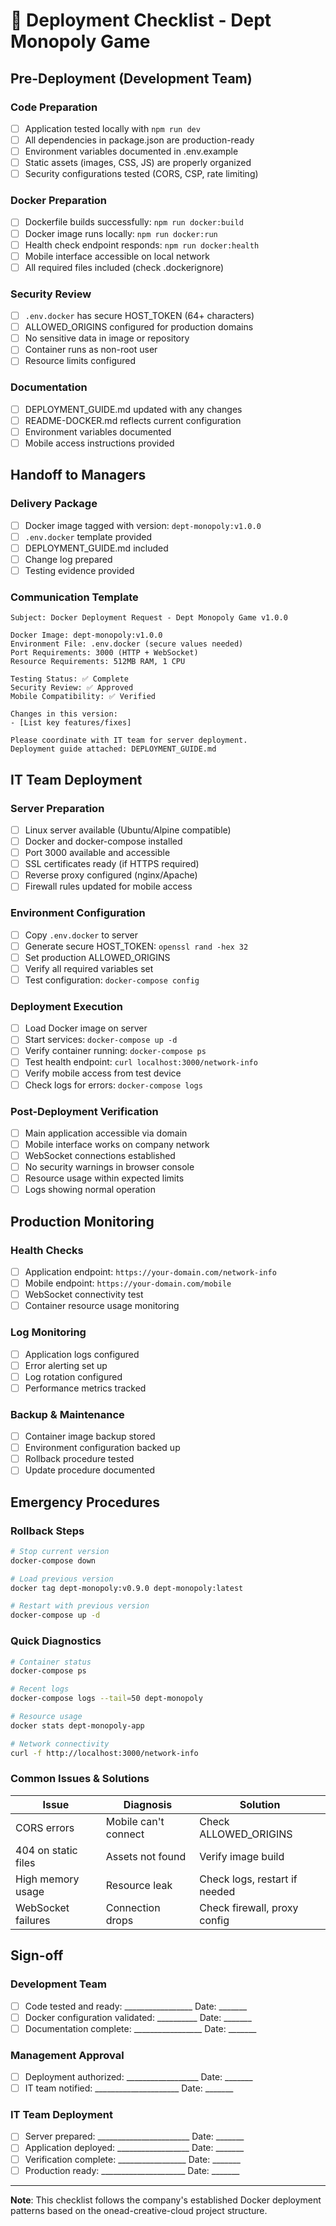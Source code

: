 # 🚀 Deployment Checklist - Dept Monopoly Game

## Pre-Deployment (Development Team)

### Code Preparation
- [ ] Application tested locally with `npm run dev`
- [ ] All dependencies in package.json are production-ready
- [ ] Environment variables documented in .env.example
- [ ] Static assets (images, CSS, JS) are properly organized
- [ ] Security configurations tested (CORS, CSP, rate limiting)

### Docker Preparation
- [ ] Dockerfile builds successfully: `npm run docker:build`
- [ ] Docker image runs locally: `npm run docker:run`
- [ ] Health check endpoint responds: `npm run docker:health`
- [ ] Mobile interface accessible on local network
- [ ] All required files included (check .dockerignore)

### Security Review
- [ ] `.env.docker` has secure HOST_TOKEN (64+ characters)
- [ ] ALLOWED_ORIGINS configured for production domains
- [ ] No sensitive data in image or repository
- [ ] Container runs as non-root user
- [ ] Resource limits configured

### Documentation
- [ ] DEPLOYMENT_GUIDE.md updated with any changes
- [ ] README-DOCKER.md reflects current configuration
- [ ] Environment variables documented
- [ ] Mobile access instructions provided

## Handoff to Managers

### Delivery Package
- [ ] Docker image tagged with version: `dept-monopoly:v1.0.0`
- [ ] `.env.docker` template provided
- [ ] DEPLOYMENT_GUIDE.md included
- [ ] Change log prepared
- [ ] Testing evidence provided

### Communication Template
```
Subject: Docker Deployment Request - Dept Monopoly Game v1.0.0

Docker Image: dept-monopoly:v1.0.0
Environment File: .env.docker (secure values needed)
Port Requirements: 3000 (HTTP + WebSocket)
Resource Requirements: 512MB RAM, 1 CPU

Testing Status: ✅ Complete
Security Review: ✅ Approved
Mobile Compatibility: ✅ Verified

Changes in this version:
- [List key features/fixes]

Please coordinate with IT team for server deployment.
Deployment guide attached: DEPLOYMENT_GUIDE.md
```

## IT Team Deployment

### Server Preparation
- [ ] Linux server available (Ubuntu/Alpine compatible)
- [ ] Docker and docker-compose installed
- [ ] Port 3000 available and accessible
- [ ] SSL certificates ready (if HTTPS required)
- [ ] Reverse proxy configured (nginx/Apache)
- [ ] Firewall rules updated for mobile access

### Environment Configuration
- [ ] Copy `.env.docker` to server
- [ ] Generate secure HOST_TOKEN: `openssl rand -hex 32`
- [ ] Set production ALLOWED_ORIGINS
- [ ] Verify all required variables set
- [ ] Test configuration: `docker-compose config`

### Deployment Execution
- [ ] Load Docker image on server
- [ ] Start services: `docker-compose up -d`
- [ ] Verify container running: `docker-compose ps`
- [ ] Test health endpoint: `curl localhost:3000/network-info`
- [ ] Verify mobile access from test device
- [ ] Check logs for errors: `docker-compose logs`

### Post-Deployment Verification
- [ ] Main application accessible via domain
- [ ] Mobile interface works on company network
- [ ] WebSocket connections established
- [ ] No security warnings in browser console
- [ ] Resource usage within expected limits
- [ ] Logs showing normal operation

## Production Monitoring

### Health Checks
- [ ] Application endpoint: `https://your-domain.com/network-info`
- [ ] Mobile endpoint: `https://your-domain.com/mobile`
- [ ] WebSocket connectivity test
- [ ] Container resource usage monitoring

### Log Monitoring
- [ ] Application logs configured
- [ ] Error alerting set up
- [ ] Log rotation configured
- [ ] Performance metrics tracked

### Backup & Maintenance
- [ ] Container image backup stored
- [ ] Environment configuration backed up
- [ ] Rollback procedure tested
- [ ] Update procedure documented

## Emergency Procedures

### Rollback Steps
```bash
# Stop current version
docker-compose down

# Load previous version
docker tag dept-monopoly:v0.9.0 dept-monopoly:latest

# Restart with previous version
docker-compose up -d
```

### Quick Diagnostics
```bash
# Container status
docker-compose ps

# Recent logs
docker-compose logs --tail=50 dept-monopoly

# Resource usage
docker stats dept-monopoly-app

# Network connectivity
curl -f http://localhost:3000/network-info
```

### Common Issues & Solutions

| Issue | Diagnosis | Solution |
|-------|-----------|----------|
| CORS errors | Mobile can't connect | Check ALLOWED_ORIGINS |
| 404 on static files | Assets not found | Verify image build |
| High memory usage | Resource leak | Check logs, restart if needed |
| WebSocket failures | Connection drops | Check firewall, proxy config |

## Sign-off

### Development Team
- [ ] Code tested and ready: _________________ Date: _______
- [ ] Docker configuration validated: __________ Date: _______
- [ ] Documentation complete: _________________ Date: _______

### Management Approval
- [ ] Deployment authorized: __________________ Date: _______
- [ ] IT team notified: _____________________ Date: _______

### IT Team Deployment
- [ ] Server prepared: _______________________ Date: _______
- [ ] Application deployed: __________________ Date: _______
- [ ] Verification complete: _________________ Date: _______
- [ ] Production ready: _____________________ Date: _______

---

**Note**: This checklist follows the company's established Docker deployment patterns based on the onead-creative-cloud project structure.